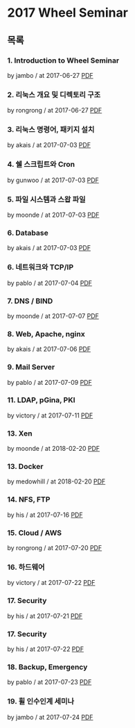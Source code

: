 # 2017 Wheel Seminar

## 목록

### 1. Introduction to Wheel Seminar

by jambo / at 2017-06-27
[PDF](https://s3.ap-northeast-2.amazonaws.com/sparcs.home/seminars/jambo-20170627-0.pdf)

### 2. 리눅스 개요 및 디렉토리 구조

by rongrong / at 2017-06-27
[PDF](https://s3.ap-northeast-2.amazonaws.com/sparcs.home/seminars/rongrong-20170628-0.pdf)

### 3. 리눅스 명령어, 패키지 설치

by akais / at 2017-07-03
[PDF](https://s3.ap-northeast-2.amazonaws.com/sparcs.home/seminars/akais-20170703-0.pdf)

### 4. 쉘 스크립트와 Cron

by gunwoo / at 2017-07-03
[PDF](https://s3.ap-northeast-2.amazonaws.com/sparcs.home/seminars/gunwoo-20170703-0.pdf)

### 5. 파일 시스템과 스왑 파일

by moonde / at 2017-07-03
[PDF](https://s3.ap-northeast-2.amazonaws.com/sparcs.home/seminars/moonde-20170703-0.pptx)

### 6. Database

by akais / at 2017-07-03
[PDF](https://s3.ap-northeast-2.amazonaws.com/sparcs.home/seminars/akais-20170703_1-0.pdf)

### 6. 네트워크와 TCP/IP

by pablo / at 2017-07-04
[PDF](https://s3.ap-northeast-2.amazonaws.com/sparcs.home/seminars/pablo-20170704-0.pdf)

### 7. DNS / BIND

by moonde / at 2017-07-07
[PDF](https://s3.ap-northeast-2.amazonaws.com/sparcs.home/seminars/moonde-20170707-0.pdf)

### 8. Web, Apache, nginx

by akais / at 2017-07-06
[PDF](https://s3.ap-northeast-2.amazonaws.com/sparcs.home/seminars/akais-20170707-0.pdf)

### 9. Mail Server

by pablo / at 2017-07-09
[PDF](https://s3.ap-northeast-2.amazonaws.com/sparcs.home/seminars/pablo-20170709-0.pdf)

### 11. LDAP, pGina, PKI

by victory / at 2017-07-11
[PDF](https://s3.ap-northeast-2.amazonaws.com/sparcs.home/seminars/victory-20170711-0.pdf)

### 13. Xen

by moonde / at 2018-02-20
[PDF](https://s3.ap-northeast-2.amazonaws.com/sparcs.home/seminars/moonde_1519107752196.pdf)

### 13. Docker

by medowhill / at 2018-02-20
[PDF](https://s3.ap-northeast-2.amazonaws.com/sparcs.home/seminars/medowhill_1519107779313.pdf)

### 14. NFS, FTP

by his / at 2017-07-16
[PDF](https://s3.ap-northeast-2.amazonaws.com/sparcs.home/seminars/his-20170716-0.pptx)

### 15. Cloud / AWS

by rongrong / at 2017-07-20
[PDF](https://s3.ap-northeast-2.amazonaws.com/sparcs.home/seminars/rongrong-20170720_1-0.pdf)

### 16. 하드웨어

by victory / at 2017-07-22
[PDF](https://s3.ap-northeast-2.amazonaws.com/sparcs.home/seminars/victory-20170722-0.pdf)

### 17. Security

by his / at 2017-07-21
[PDF](https://s3.ap-northeast-2.amazonaws.com/sparcs.home/seminars/his-20170721-0.pdf)

### 17. Security

by his / at 2017-07-22
[PDF](https://s3.ap-northeast-2.amazonaws.com/sparcs.home/seminars/his-20170722-0.pdf)

### 18. Backup, Emergency

by pablo / at 2017-07-23
[PDF](https://s3.ap-northeast-2.amazonaws.com/sparcs.home/seminars/pablo-20170724-0.pdf)

### 19. 휠 인수인계 세미나

by jambo / at 2017-07-24
[PDF](https://s3.ap-northeast-2.amazonaws.com/sparcs.home/seminars/jambo-20170724-0.pptx)
